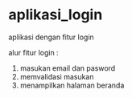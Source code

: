 # aplikasi_login
aplikasi dengan fitur login

alur fitur login :
1. masukan email dan pasword
2. memvalidasi masukan
3. menampilkan halaman beranda
